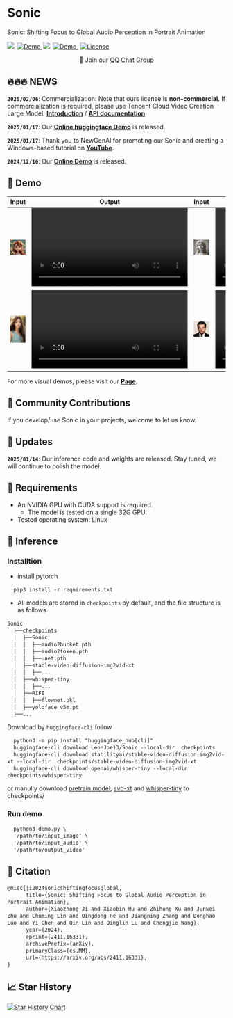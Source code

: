 # Sonic
Sonic: Shifting Focus to Global Audio Perception in Portrait Animation


<a href='https://jixiaozhong.github.io/Sonic/'><img src='https://img.shields.io/badge/Project-Page-Green'></a>
<a href="http://demo.sonic.jixiaozhong.online/" style="margin: 0 2px;">
    <img src='https://img.shields.io/badge/Demo-Gradio-gold?style=flat&logo=Gradio&logoColor=red' alt='Demo'>
  </a>
<a href='https://arxiv.org/pdf/2411.16331'><img src='https://img.shields.io/badge/Paper-Arxiv-red'></a>
  <a href="https://huggingface.co/spaces/xiaozhongji/Sonic" style="margin: 0 2px;">
    <img src='https://img.shields.io/badge/Space-ZeroGPU-orange?style=flat&logo=Gradio&logoColor=red' alt='Demo'>
    </a>
  <a href="https://raw.githubusercontent.com/jixiaozhong/Sonic/refs/heads/main/LICENSE" style="margin: 0 2px;">
    <img src='https://img.shields.io/badge/License-CC BY--NC--SA--4.0-lightgreen?style=flat&logo=Lisence' alt='License'>
  </a>

<p align="center">
    👋 Join our <a href="examples/image/QQ.png" target="_blank">QQ Chat Group</a> 
</p>
<p align="center">


## 🔥🔥🔥 NEWS
**`2025/02/06`**: Commercialization: Note that ours license is **non-commercial**. If commercialization is required, please use Tencent Cloud Video Creation Large Model: [**Introduction**](https://cloud.tencent.com/product/vclm) / [**API documentation**](https://cloud.tencent.com/document/api/1616/109378)

**`2025/01/17`**: Our [**Online huggingface Demo**](https://huggingface.co/spaces/xiaozhongji/Sonic/) is released.

**`2025/01/17`**: Thank you to NewGenAI for promoting our Sonic and creating a Windows-based tutorial on [**YouTube**](https://www.youtube.com/watch?v=KiDDtcvQyS0).

**`2024/12/16`**: Our [**Online Demo**](http://demo.sonic.jixiaozhong.online/) is released.


## 🎥 Demo
| Input                | Output                | Input                | Output                |
|----------------------|-----------------------|----------------------|-----------------------|
|<img src="examples/image/anime1.png" width="360">|<video src="https://github.com/user-attachments/assets/636c3ff5-210e-44b8-b901-acf828071133" width="360"> </video>|<img src="examples/image/female_diaosu.png" width="360">|<video src="https://github.com/user-attachments/assets/e8207300-2569-47d1-9ad4-4b4c9b0f0bd4" width="360"> </video>|
|<img src="examples/image/hair.png" width="360">|<video src="https://github.com/user-attachments/assets/dcb755c1-de01-4afe-8b4f-0e0b2c2439c1" width="360"> </video>|<img src="examples/image/leonnado.jpg" width="360">|<video src="https://github.com/user-attachments/assets/b50e61bb-62d4-469d-b402-b37cda3fbd27" width="360"> </video>|


For more visual demos, please visit our [**Page**](https://jixiaozhong.github.io/Sonic/).

## 🧩 Community Contributions
If you develop/use Sonic in your projects, welcome to let us know.


## 📑 Updates
**`2025/01/14`**: Our inference code and weights are released. Stay tuned, we will continue to polish the model.


## 📜 Requirements
* An NVIDIA GPU with CUDA support is required. 
  * The model is tested on a single 32G GPU.
* Tested operating system: Linux

## 🔑 Inference

### Installtion

- install pytorch
```shell
  pip3 install -r requirements.txt
```
- All models are stored in `checkpoints` by default, and the file structure is as follows
```shell
Sonic
  ├──checkpoints
  │  ├──Sonic
  │  │  ├──audio2bucket.pth
  │  │  ├──audio2token.pth
  │  │  ├──unet.pth
  │  ├──stable-video-diffusion-img2vid-xt
  │  │  ├──...
  │  ├──whisper-tiny
  │  │  ├──...
  │  ├──RIFE
  │  │  ├──flownet.pkl
  │  ├──yoloface_v5m.pt
  ├──...
```
Download by `huggingface-cli` follow
```shell
  python3 -m pip install "huggingface_hub[cli]"
  huggingface-cli download LeonJoe13/Sonic --local-dir  checkpoints
  huggingface-cli download stabilityai/stable-video-diffusion-img2vid-xt --local-dir  checkpoints/stable-video-diffusion-img2vid-xt
  huggingface-cli download openai/whisper-tiny --local-dir checkpoints/whisper-tiny
```

or manully download [pretrain model](https://drive.google.com/drive/folders/1oe8VTPUy0-MHHW2a_NJ1F8xL-0VN5G7W?usp=drive_link), [svd-xt](https://huggingface.co/stabilityai/stable-video-diffusion-img2vid-xt) and [whisper-tiny](https://huggingface.co/openai/whisper-tiny) to checkpoints/ 


### Run demo
```shell
  python3 demo.py \
  '/path/to/input_image' \
  '/path/to/input_audio' \
  '/path/to/output_video'
```



 
## 🔗 Citation
```
@misc{ji2024sonicshiftingfocusglobal,
      title={Sonic: Shifting Focus to Global Audio Perception in Portrait Animation}, 
      author={Xiaozhong Ji and Xiaobin Hu and Zhihong Xu and Junwei Zhu and Chuming Lin and Qingdong He and Jiangning Zhang and Donghao Luo and Yi Chen and Qin Lin and Qinglin Lu and Chengjie Wang},
      year={2024},
      eprint={2411.16331},
      archivePrefix={arXiv},
      primaryClass={cs.MM},
      url={https://arxiv.org/abs/2411.16331}, 
}
```

## 📈 Star History

[![Star History Chart](https://api.star-history.com/svg?repos=jixiaozhong/Sonic&type=Date)](https://star-history.com/#jixiaozhong/Sonic&Date)
